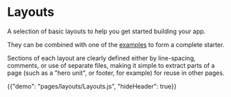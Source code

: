 # Layouts

<p class="description">A selection of basic layouts to help you get started building your app.</p>

They can be combined with one of the [examples](https://github.com/mui-org/material-ui/tree/master/examples) to form a complete starter.

Sections of each layout are clearly defined either by line-spacing, comments, or use of separate files, making it simple to extract parts of a page (such as a "hero unit", or footer, for example) for reuse in other pages.

{{"demo": "pages/layouts/Layouts.js", "hideHeader": true}}
